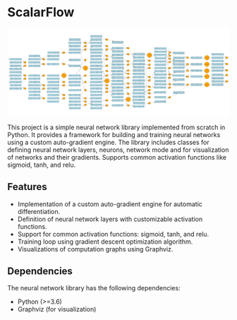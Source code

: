 # ScalarFlow

![nn_vizorg](vizorg.png)

This project is a simple neural network library implemented from scratch in Python. It provides a framework for building and training neural networks using a custom auto-gradient engine. The library includes classes for defining neural network layers, neurons, network mode and for visualization of networks and their gradients. Supports common activation functions like sigmoid, tanh, and relu.

## Features

- Implementation of a custom auto-gradient engine for automatic differentiation.
- Definition of neural network layers with customizable activation functions.
- Support for common activation functions: sigmoid, tanh, and relu.
- Training loop using gradient descent optimization algorithm.
- Visualizations of computation graphs using Graphviz.

## Dependencies
The neural network library has the following dependencies:

- Python (>=3.6)
- Graphviz (for visualization)

